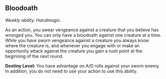 ## Bloodoath

_Weekly ability. Handmagic._

As an action, you swear vengeance against a creature that you believe has wronged you. You can only have a bloodoath against one creature at a time. While you have sworn vengeance against a creature you always know where the creature is, and whenever you engage with or make an opportunity attack against the creature you gain a rush point at the beginning of the next round.

**Destiny Level:**
You have advantage on A/D rolls against your sworn enemy. In addition, you do not need to use your action to use this ability.
